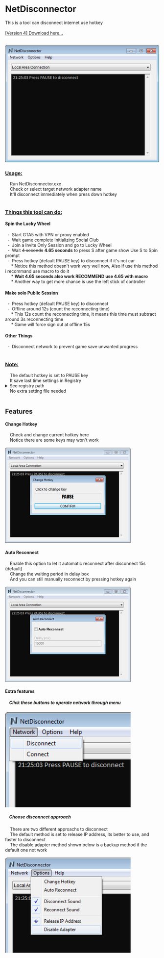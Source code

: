 # NetDisconnector
This is a tool can disconnect internet use hotkey<br>
<br>
[<ins>[Version 4] Download here...</ins>](https://github.com/Barracuda10/NetDisconnector/releases/download/1.3/NetDisconnector.exe)<br>
<!--[<ins>Download not yet release version here...</ins>](https://raw.githubusercontent.com/Barracuda10/NetDisconnector/master/NetDisconnector/x64/Release/NetDisconnector.exe)<br>-->
<br>
<img src="https://raw.githubusercontent.com/Barracuda10/others/master/NetDisconnector/netdisconnector_main.png?token=AHWAOFFFNR4TIK4XGH3ESJK6EESXA"><br>
<h3><ins>Usage:</ins></h3>
&nbsp;&nbsp;&nbsp;&nbsp;Run NetDisconnector.exe<br>
&nbsp;&nbsp;&nbsp;&nbsp;Check or select target network adapter name<br>
&nbsp;&nbsp;&nbsp;&nbsp;It'll disconnect immediately when press down hotkey<br>
<br>
<h3><ins>Things this tool can do:</ins></h3>
<h4>Spin the Lucky Wheel</h4>
&nbsp;&nbsp;-&nbsp;&nbsp;Start GTA5 with VPN or proxy enabled<br>
&nbsp;&nbsp;-&nbsp;&nbsp;Wait game complete Initializing Social Club<br>
&nbsp;&nbsp;-&nbsp;&nbsp;Join a Invite Only Session and go to Lucky Wheel<br>
&nbsp;&nbsp;-&nbsp;&nbsp;Wait <del>4 seconds</del> <b>4.65 seconds</b> to press S after game show Use S to Spin prompt<br>
&nbsp;&nbsp;-&nbsp;&nbsp;Press hotkey (default PAUSE key) to disconnect if it's not car<br>
&nbsp;&nbsp;&nbsp;&nbsp;&nbsp;* Notice this method doesn't work very well now, Also if use this method i recommand use macro to do it<br>
&nbsp;&nbsp;&nbsp;&nbsp;&nbsp;* <b>Wait 4.65 seconds also work RECOMMEND use 4.65 with macro</b><br>
&nbsp;&nbsp;&nbsp;&nbsp;&nbsp;* Another way to get more chance is use the left stick of controller<br>
<h4>Make solo Public Session</h4>
&nbsp;&nbsp;-&nbsp;&nbsp;Press hotkey (default PAUSE key) to disconnect<br>
&nbsp;&nbsp;-&nbsp;&nbsp;Offline around 12s (count the reconnecting time)<br>
&nbsp;&nbsp;&nbsp;&nbsp;&nbsp;* This 12s count the reconnecting time, it means this time must subtract around 3s reconnecting time<br>
&nbsp;&nbsp;&nbsp;&nbsp;&nbsp;* Game will force sign out at offline 15s<br>
<h4>Other Things</h4>
&nbsp;&nbsp;-&nbsp;&nbsp;Disconnect network to prevent game save unwanted progress<br>
<br>
<h3><ins>Note:</ins></h3>
&nbsp;&nbsp;&nbsp;&nbsp;The default hotkey is set to PAUSE key<br>
&nbsp;&nbsp;&nbsp;&nbsp;It save last time settings in Registry<details><summary>See registry path</summary>
&nbsp;&nbsp;&nbsp;&nbsp;HKEY_CURRENT_USER\Software\NetDisconnector\NetDisconnector\Settings<br>
</details>
&nbsp;&nbsp;&nbsp;&nbsp;No extra setting file needed<br>
<br>
<h2>Features</h2>
<h4>Change Hotkey</h4>
&nbsp;&nbsp;&nbsp;&nbsp;Check and change current hotkey here<br>
&nbsp;&nbsp;&nbsp;&nbsp;Notice there are some keys may won't work<br>
<br>
<img src="https://raw.githubusercontent.com/Barracuda10/others/master/NetDisconnector/netdisconnector_feature_1.png" width="410" height="310"><br>
<h4>Auto Reconnect</h4>
&nbsp;&nbsp;&nbsp;&nbsp;Enable this option to let it automatic reconnect after disconnect 15s (default)<br>
&nbsp;&nbsp;&nbsp;&nbsp;Change the waiting period in delay box<br>
&nbsp;&nbsp;&nbsp;&nbsp;And you can still manually reconnect by pressing hotkey again<br>
<br>
<img src="https://raw.githubusercontent.com/Barracuda10/others/master/NetDisconnector/netdisconnector_feature_2.png" width="410" height="310"><br>
<h4>Extra features</h4>
<h5>&nbsp;&nbsp;&nbsp;&nbsp;Click these buttons to operate network through menu</h5>
<img src="https://raw.githubusercontent.com/Barracuda10/others/master/NetDisconnector/netdisconnector_manul.png" width="410" height="310"><br>
<h5>&nbsp;&nbsp;&nbsp;&nbsp;Choose disconnect approach</h5>
&nbsp;&nbsp;&nbsp;&nbsp;There are two different approachs to disconnect<br>
&nbsp;&nbsp;&nbsp;&nbsp;The default method is set to release IP address, its better to use, and faster to disconnect<br>
&nbsp;&nbsp;&nbsp;&nbsp;The disable adapter method shown below is a backup method if the default one not work<br>
<br>
<img src="https://raw.githubusercontent.com/Barracuda10/others/master/NetDisconnector/netdisconnector_method.png" width="410" height="310"><br>
